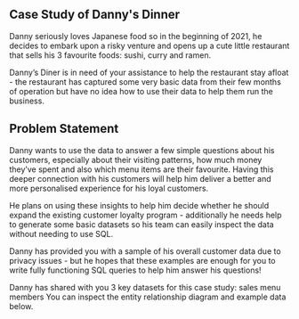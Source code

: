## Case Study of Danny's Dinner 

Danny seriously loves Japanese food so in the beginning of 2021, he decides to embark upon a risky venture and opens up a cute little restaurant that sells his 3 favourite foods: 
sushi, 
curry and 
ramen.

Danny’s Diner is in need of your assistance to help the restaurant stay afloat - the restaurant has captured some very basic data from their few months of operation but have no idea how to use their data to help them run the business.

## Problem Statement
Danny wants to use the data to answer a few simple questions about his customers, 
especially about their visiting patterns, how much money they’ve spent and also which menu items are their favourite. 
Having this deeper connection with his customers will help him deliver a better and more personalised experience for his loyal customers.

He plans on using these insights to help him decide whether he should expand the existing customer loyalty program - 
additionally he needs help to generate some basic datasets so his team can easily inspect the data without needing to use SQL.

Danny has provided you with a sample of his overall customer data due to privacy issues - but he hopes that these examples are enough for you to write fully functioning SQL queries to help him answer his questions!

Danny has shared with you 3 key datasets for this case study:
sales
menu
members
You can inspect the entity relationship diagram and example data below.
